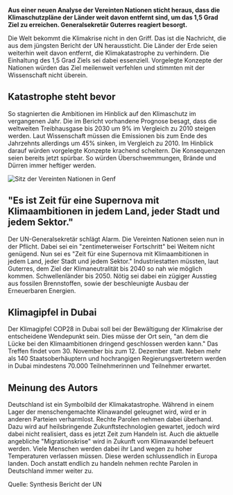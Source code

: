 **Aus einer neuen Analyse der Vereinten Nationen sticht heraus, dass die Klimaschutzpläne der Länder weit davon entfernt sind, um das 1,5 Grad Ziel zu erreichen. Generalsekretär Guterres reagiert besorgt.**


Die Welt bekommt die Klimakrise nicht in den Griff. Das ist die Nachricht, die aus dem jüngsten Bericht der UN heraussticht. Die Länder der Erde seien weiterhin weit davon entfernt, die Klimakatastrophe zu verhindern. Die Einhaltung des 1,5 Grad Ziels sei dabei essenziell. Vorgelegte Konzepte der Nationen würden das Ziel meilenweit verfehlen und stimmten mit der Wissenschaft nicht überein.


## Katastrophe steht bevor

So stagnierten die Ambitionen im Hinblick auf den Klimaschutz im vergangenen Jahr. Die im Bericht vorhandene Prognose besagt, dass die weltweiten Treibhausgase bis 2030 um 9% im Vergleich zu 2010 steigen werden. Laut Wissenschaft müssen die Emissionen bis zum Ende des Jahrzehnts allerdings um 45% sinken, im Vergleich zu 2010. Im Hinblick darauf würden vorgelegte Konzepte krachend scheitern. Die Konsequenzen seien bereits jetzt spürbar. So würden Überschwemmungen, Brände und Dürren immer heftiger werden.

![Sitz der Vereinten Nationen in Genf](https://bilder.deutschlandfunk.de/07/37/2f/d1/07372fd1-a800-46f4-b711-62b6f59a2bf4/uno-genf-100-1920x1080.jpg?t=1684245653138)

## "Es ist Zeit für eine Supernova mit Klimaambitionen in jedem Land, jeder Stadt und jedem Sektor."

Der UN-Generalsekretär schlägt Alarm. Die Vereinten Nationen seien nun in der Pflicht. Dabei sei ein "zentimeterweiser Fortschritt" bei Weitem nicht genügend. Nun sei es "Zeit für eine Supernova mit Klimaambitionen in jedem Land, jeder Stadt und jedem Sektor." Industriestatten müssten, laut Guterres, dem Ziel der Klimaneutralität bis 2040 so nah wie möglich kommen. Schwellenländer bis 2050. Nötig sei dabei ein zügiger Ausstieg aus fossilen Brennstoffen, sowie der beschleunigte Ausbau der Erneuerbaren Energien.

## Klimagipfel in Dubai

Der Klimagipfel COP28 in Dubai soll bei der Bewältigung der Klimakrise der entscheidene Wendepunkt sein. Dies müsse der Ort sein, "an dem die Lücke bei den Klimaambitionen dringend geschlossen werden kann." Das Treffen findet vom 30. November bis zum 12. Dezember statt. Neben mehr als 140 Staatsoberhäuptern und hochrangigen Regierungsvertretern werden in Dubai mindestens 70.000 Teilnehmerinnen und Teilnehmer erwartet.

## Meinung des Autors

Deutschland ist ein Symbolbild der Klimakatastrophe. Während in einem Lager der menschengemachte Klinawandel geleugnet wird, wird er in anderen Parteien verharmlost. Rechte Parolen nehmen dabei überhand. Dazu wird auf heilsbringende Zukunftstechnologien gewartet, jedoch wird dabei nicht realisiert, dass es jetzt Zeit zum Handeln ist. Auch die aktuelle angebliche "Migrationskrise" wird in Zukunft vom Klimawandel befeuert werden. Viele Menschen werden dabei ihr Land wegen zu hoher Temperaturen verlassen müssen. Diese werden schlussendlich in Europa landen. Doch anstatt endlich zu handeln nehmen rechte Parolen in Deutschland immer weiter zu.

Quelle: Synthesis Bericht der UN
